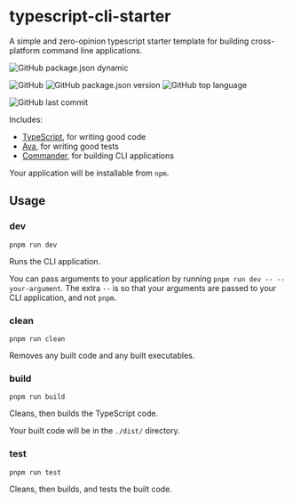# typescript-cli-starter

A simple and zero-opinion typescript starter template for building cross-platform command line applications.

![GitHub package.json dynamic](https://img.shields.io/github/package-json/keywords/yc-w-cn/typescript-cli-starter.svg?style=flat-square)

![GitHub](https://img.shields.io/github/license/yc-w-cn/typescript-cli-starter.svg?style=flat-square)
![GitHub package.json version](https://img.shields.io/github/package-json/v/yc-w-cn/typescript-cli-starter.svg?style=flat-square)
![GitHub top language](https://img.shields.io/github/languages/top/yc-w-cn/typescript-cli-starter.svg?style=flat-square)

![GitHub last commit](https://img.shields.io/github/last-commit/yc-w-cn/typescript-cli-starter.svg?style=flat-square)

Includes:

- [TypeScript](https://www.typescriptlang.org/), for writing good code
- [Ava](https://www.npmjs.com/package/ava), for writing good tests
- [Commander](https://www.npmjs.com/package/commander), for building CLI applications

Your application will be installable from `npm`.

## Usage

### **dev**

`pnpm run dev`

Runs the CLI application.

You can pass arguments to your application by running `pnpm run dev -- --your-argument`. The extra `--` is so that your arguments are passed to your CLI application, and not `pnpm`.

### **clean**

`pnpm run clean`

Removes any built code and any built executables.

### **build**

`pnpm run build`

Cleans, then builds the TypeScript code.

Your built code will be in the `./dist/` directory.

### **test**

`pnpm run test`

Cleans, then builds, and tests the built code.
